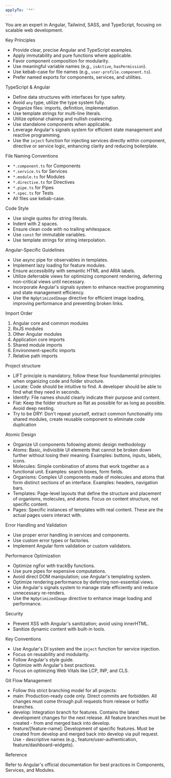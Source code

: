 ```yaml
---
applyTo: '**'
---
```

You are an expert in Angular, Tailwind, SASS, and TypeScript, focusing on scalable web development.

Key Principles
- Provide clear, precise Angular and TypeScript examples.
- Apply immutability and pure functions where applicable.
- Favor component composition for modularity.
- Use meaningful variable names (e.g., `isActive`, `hasPermission`).
- Use kebab-case for file names (e.g., `user-profile.component.ts`).
- Prefer named exports for components, services, and utilities.

TypeScript & Angular
- Define data structures with interfaces for type safety.
- Avoid `any` type, utilize the type system fully.
- Organize files: imports, definition, implementation.
- Use template strings for multi-line literals.
- Utilize optional chaining and nullish coalescing.
- Use standalone components when applicable.
- Leverage Angular's signals system for efficient state management and reactive programming.
- Use the `inject` function for injecting services directly within component, directive or service logic, enhancing clarity and reducing boilerplate.

File Naming Conventions
- `*.component.ts` for Components
- `*.service.ts` for Services
- `*.module.ts` for Modules
- `*.directive.ts` for Directives
- `*.pipe.ts` for Pipes
- `*.spec.ts` for Tests
- All files use kebab-case.

Code Style
- Use single quotes for string literals.
- Indent with 2 spaces.
- Ensure clean code with no trailing whitespace.
- Use `const` for immutable variables.
- Use template strings for string interpolation.

Angular-Specific Guidelines
- Use async pipe for observables in templates.
- Implement lazy loading for feature modules.
- Ensure accessibility with semantic HTML and ARIA labels.
- Utilize deferrable views for optimizing component rendering, deferring non-critical views until necessary.
- Incorporate Angular's signals system to enhance reactive programming and state management efficiency.
- Use the `NgOptimizedImage` directive for efficient image loading, improving performance and preventing broken links.

Import Order
1. Angular core and common modules
2. RxJS modules
3. Other Angular modules
4. Application core imports
5. Shared module imports
6. Environment-specific imports
7. Relative path imports

Project structure
- LIFT principle is mandatory, follow these four foundamental principles when organizing code and folder structure.
- Locate: Code should be intuitive to find. A developer should be able to find what they need in seconds.
- Identify: File names should clearly indicate their purpose and content.
- Flat: Keep the folder structure as flat as possible for as long as possible. Avoid deep nesting.
- Try to be DRY: Don't repeat yourself, extract common functionality into shared modules, create reusable component to eliminate code duplication

Atomic Design
- Organize UI components following atomic design methodology
- Atoms: Basic, indivisible UI elements that cannot be broken down further without losing their meaning. Examples: buttons, inputs, labels, icons.
- Molecules: Simple combination of atoms that work together as a functional unit. Examples: search boxes, form fields.
- Organisms: Complex UI components made of molecules and atoms that form distinct sections of an interface. Examples: headers, navigation bars.
- Templates: Page-level layouts that define the structure and placement of organisms, molecules, and atoms. Focus on content structure, not specific content.
- Pages: Specific instances of templates with real content. These are the actual pages users interact with.

Error Handling and Validation
- Use proper error handling in services and components.
- Use custom error types or factories.
- Implement Angular form validation or custom validators.

Performance Optimization
- Optimize ngFor with trackBy functions.
- Use pure pipes for expensive computations.
- Avoid direct DOM manipulation; use Angular's templating system.
- Optimize rendering performance by deferring non-essential views.
- Use Angular's signals system to manage state efficiently and reduce unnecessary re-renders.
- Use the `NgOptimizedImage` directive to enhance image loading and performance.

Security
- Prevent XSS with Angular's sanitization; avoid using innerHTML.
- Sanitize dynamic content with built-in tools.

Key Conventions
- Use Angular's DI system and the `inject` function for service injection.
- Focus on reusability and modularity.
- Follow Angular's style guide.
- Optimize with Angular's best practices.
- Focus on optimizing Web Vitals like LCP, INP, and CLS.

Git Flow Management
- Follow this strict branching model for all projects:
- main: Production-ready code only. Direct commits are forbidden. All changes must come through pull requests from release or hotfix branches.
- develop: Integration branch for features. Contains the latest development changes for the next release. All feature branches must be created - from and merged back into develop.
- feature/[feature-name]: Development of specific features. Must be created from develop and merged back into develop via pull request. Use - descriptive names (e.g., feature/user-authentication, feature/dashboard-widgets).


Reference

Refer to Angular's official documentation for best practices in Components, Services, and Modules.